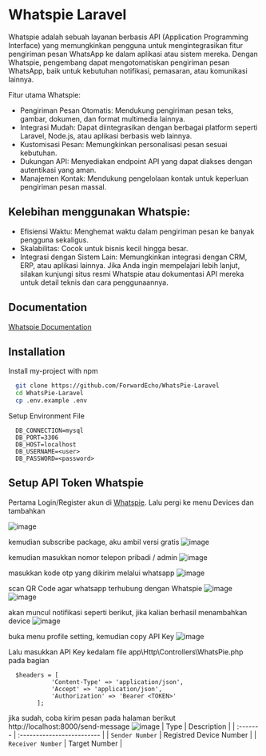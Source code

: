 
# Whatspie Laravel
Whatspie adalah sebuah layanan berbasis API (Application Programming Interface) yang memungkinkan pengguna untuk mengintegrasikan fitur pengiriman pesan WhatsApp ke dalam aplikasi atau sistem mereka. Dengan Whatspie, pengembang dapat mengotomatiskan pengiriman pesan WhatsApp, baik untuk kebutuhan notifikasi, pemasaran, atau komunikasi lainnya.

Fitur utama Whatspie:
- Pengiriman Pesan Otomatis: Mendukung pengiriman pesan teks, gambar, dokumen, dan format multimedia lainnya.
- Integrasi Mudah: Dapat diintegrasikan dengan berbagai platform seperti Laravel, Node.js, atau aplikasi berbasis web lainnya.
- Kustomisasi Pesan: Memungkinkan personalisasi pesan sesuai kebutuhan.
- Dukungan API: Menyediakan endpoint API yang dapat diakses dengan autentikasi yang aman.
- Manajemen Kontak: Mendukung pengelolaan kontak untuk keperluan pengiriman pesan massal.

## Kelebihan menggunakan Whatspie:
- Efisiensi Waktu: Menghemat waktu dalam pengiriman pesan ke banyak pengguna sekaligus.
- Skalabilitas: Cocok untuk bisnis kecil hingga besar.
- Integrasi dengan Sistem Lain: Memungkinkan integrasi dengan CRM, ERP, atau aplikasi lainnya.
Jika Anda ingin mempelajari lebih lanjut, silakan kunjungi situs resmi Whatspie atau dokumentasi API mereka untuk detail teknis dan cara penggunaannya.



## Documentation

[Whatspie Documentation](https://docs.whatspie.com)


## Installation

Install my-project with npm

```bash
  git clone https://github.com/ForwardEcho/WhatsPie-Laravel
  cd WhatsPie-Laravel
  cp .env.example .env

```
Setup Environment File
```env
  DB_CONNECTION=mysql
  DB_PORT=3306
  DB_HOST=localhost
  DB_USERNAME=<user>
  DB_PASSWORD=<password>
```

## Setup API Token Whatspie
Pertama Login/Register akun di [Whatspie](https://app.whatspie.com/login). Lalu pergi ke menu Devices dan tambahkan

![image](https://github.com/user-attachments/assets/050e08bf-a083-49af-aa35-cb04554c6060)

kemudian subscribe package, aku ambil versi gratis
![image](https://github.com/user-attachments/assets/1c7bc4b9-ed20-4feb-ab94-73304631f749)

kemudian masukkan nomor telepon pribadi / admin
![image](https://github.com/user-attachments/assets/fd6506ee-67df-4a82-9489-8e52c55b8dbb)

masukkan kode otp yang dikirim melalui whatsapp
![image](https://github.com/user-attachments/assets/ba98fa65-95ca-44fc-aa02-7e9431a042da)

scan QR Code agar whatsapp terhubung dengan Whatspie
![image](https://github.com/user-attachments/assets/cfe5737c-c8e4-4822-b134-9b2e2a495e90)
![image](https://github.com/user-attachments/assets/03c43543-665b-4d1e-975f-c2a7f8699322)

akan muncul notifikasi seperti berikut, jika kalian berhasil menambahkan device
![image](https://github.com/user-attachments/assets/7ced29d1-d031-4626-a9d8-811ea0ae13d5)

buka menu profile setting, kemudian copy API Key
![image](https://github.com/user-attachments/assets/a675b9fa-6f00-450b-bf13-8b532f31effe)

Lalu masukkan API Key kedalam file app\Http\Controllers\WhatsPie.php pada bagian 
```env
  $headers = [
            'Content-Type' => 'application/json',
            'Accept' => 'application/json',
            'Authorization' => 'Bearer <TOKEN>'
        ];
```
jika sudah, coba kirim pesan pada halaman berikut http://localhost:8000/send-message
![image](https://github.com/user-attachments/assets/529c531a-093c-4aad-9a1d-e841c6bb92c8)
| Type     | Description                |
| :------- | :------------------------- |
| `Sender Number` | Registred Device Number |
| `Receiver Number` | Target Number |


